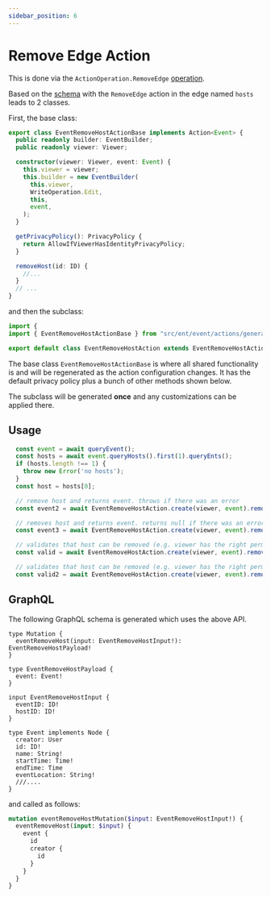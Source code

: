 ```yaml
---
sidebar_position: 6
---
```


# Remove Edge Action

This is done via the `ActionOperation.RemoveEdge` [operation](/docs/ent-schema/actions#operation).

Based on the [schema](/docs/actions/action#schema) with the `RemoveEdge` action in the edge named `hosts` leads to 2 classes.

First, the base class:

```ts title="src/ent/event/actions/generated/event_remove_host_action_base.ts"
export class EventRemoveHostActionBase implements Action<Event> {
  public readonly builder: EventBuilder;
  public readonly viewer: Viewer;

  constructor(viewer: Viewer, event: Event) {
    this.viewer = viewer;
    this.builder = new EventBuilder(
      this.viewer,
      WriteOperation.Edit,
      this,
      event,
    );
  }

  getPrivacyPolicy(): PrivacyPolicy {
    return AllowIfViewerHasIdentityPrivacyPolicy;
  }

  removeHost(id: ID) {
    //...
  }
  // ...
}
```

and then the subclass:

```ts title="src/ent/event/actions/event_remove_host_action.ts"
import {
import { EventRemoveHostActionBase } from "src/ent/event/actions/generated/event_remove_host_action_base";

export default class EventRemoveHostAction extends EventRemoveHostActionBase {}
```

The base class `EventRemoveHostActionBase` is where all shared functionality is and will be regenerated as the action configuration changes. It has the default privacy policy plus a bunch of other methods shown below.

The subclass will be generated **once** and any customizations can be applied there.

## Usage

```ts
  const event = await queryEvent();
  const hosts = await event.queryHosts().first(1).queryEnts();
  if (hosts.length !== 1) {
    throw new Error('no hosts');
  }
  const host = hosts[0];

  // remove host and returns event. throws if there was an error
  const event2 = await EventRemoveHostAction.create(viewer, event).removeHost(host.id).saveX();

  // removes host and returns event. returns null if there was an error
  const event3 = await EventRemoveHostAction.create(viewer, event).removeHost(host.id).save();

  // validates that host can be removed (e.g. viewer has the right permissions or the validator allows it) and throws if not
  const valid = await EventRemoveHostAction.create(viewer, event).removeHost(host.id).validX();

  // validates that host can be removed (e.g. viewer has the right permissions or the validator allows it) and returns true/false 
  const valid2 = await EventRemoveHostAction.create(viewer, event).removeHost(host.id).valid();
```

## GraphQL

The following GraphQL schema is generated which uses the above API.

``` title="src/graphql/schema.gql"
type Mutation {
  eventRemoveHost(input: EventRemoveHostInput!): EventRemoveHostPayload!
}

type EventRemoveHostPayload {
  event: Event!
}

input EventRemoveHostInput {
  eventID: ID!
  hostID: ID!
}

type Event implements Node {
  creator: User
  id: ID!
  name: String!
  startTime: Time!
  endTime: Time
  eventLocation: String!
  ///.... 
}
```

and called as follows:

```graphql
mutation eventRemoveHostMutation($input: EventRemoveHostInput!) {
  eventRemoveHost(input: $input) {
    event {
      id 
      creator {
        id
      }
    }
  }
}
```
